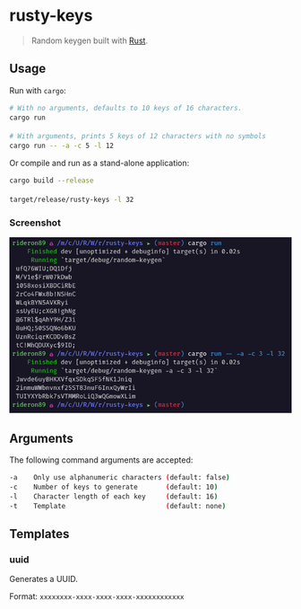 # rusty-keys

> Random keygen built with [Rust](https://www.rust-lang.org/).

## Usage

Run with `cargo`:

```bash
# With no arguments, defaults to 10 keys of 16 characters.
cargo run

# With arguments, prints 5 keys of 12 characters with no symbols
cargo run -- -a -c 5 -l 12
```

Or compile and run as a stand-alone application:

```bash
cargo build --release

target/release/rusty-keys -l 32
```

### Screenshot

<img src="https://raw.githubusercontent.com/rideron89/rusty-keys/master/screenshot.png">

## Arguments

The following command arguments are accepted:

```bash
-a    Only use alphanumeric characters (default: false)
-c    Number of keys to generate       (default: 10)
-l    Character length of each key     (default: 16)
-t    Template                         (default: none)
```

## Templates

### uuid

Generates a UUID.

Format: `xxxxxxxx-xxxx-xxxx-xxxx-xxxxxxxxxxxx`
